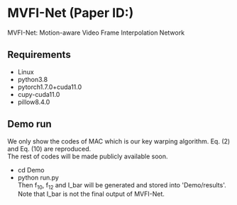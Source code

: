 # MVFI-Net (Paper ID:)
MVFI-Net: Motion-aware Video Frame Interpolation Network 

## Requirements
* Linux
* python3.8
* pytorch1.7.0+cuda11.0
* cupy-cuda11.0
* pillow8.4.0

## Demo run
We only show the codes of MAC which is our key warping algorithm. Eq. (2) and Eq. (10) are reproduced.    
The rest of codes will be made publicly available soon.
* cd Demo
* python run.py  
Then f<sub>10</sub>, f<sub>12</sub> and I_bar will be generated and stored into 'Demo/results'. Note that I_bar is not the final output of MVFI-Net.
